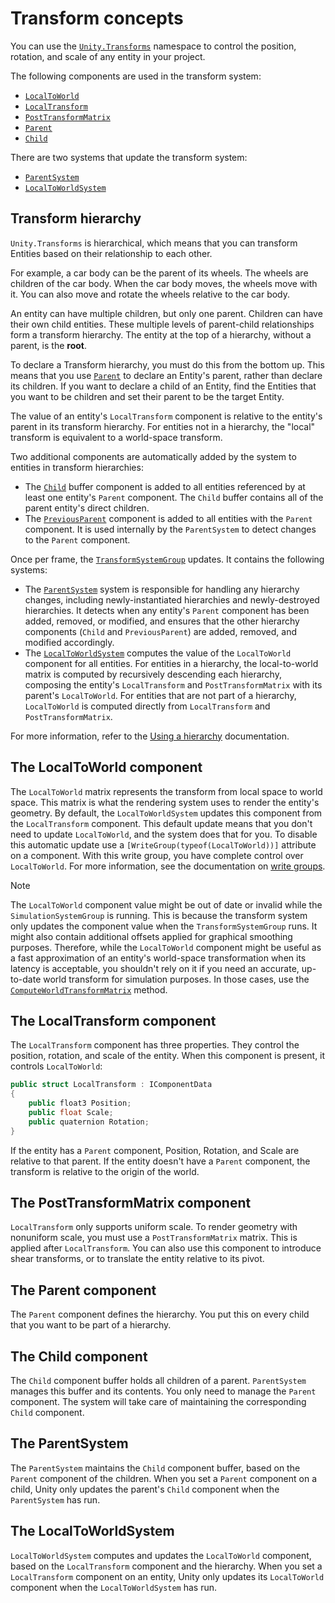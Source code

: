 # Transform concepts

You can use the [`Unity.Transforms`](xref:Unity.Transforms) namespace to control the position, rotation, and scale of any entity in your project.

The following components are used in the transform system:
* [`LocalToWorld`](xref:Unity.Entities.TransformAuthoring.LocalToWorld)
* [`LocalTransform`](xref:Unity.Transforms.LocalTransform)
* [`PostTransformMatrix`](xref:Unity.Transforms.PostTransformMatrix)
* [`Parent`](xref:Unity.Transforms.Parent)
* [`Child`](xref:Unity.Transforms.Child)

There are two systems that update the transform system:
* [`ParentSystem`](xref:Unity.Transforms.ParentSystem)
* [`LocalToWorldSystem`](xref:Unity.Transforms.LocalToWorldSystem)

## Transform hierarchy

`Unity.Transforms` is hierarchical, which means that you can transform Entities based on their relationship to each other.

For example, a car body can be the parent of its wheels. The wheels are children of the car body. When the car body moves, the wheels move with it. You can also move and rotate the wheels relative to the car body.

An entity can have multiple children, but only one parent. Children can have their own child entities. These multiple levels of parent-child relationships form a transform hierarchy. The entity at the top of a hierarchy, without a parent, is the **root**.

To declare a Transform hierarchy, you must do this from the bottom up. This means that you use [`Parent`](xref:Unity.Transforms.Parent) to declare an Entity's parent, rather than declare its children. If you want to declare a child of an Entity, find the Entities that you want to be children and set their parent to be the target Entity.

The value of an entity's `LocalTransform` component is relative to the entity's parent in its transform hierarchy. For entities not in a hierarchy, the "local" transform is equivalent to a world-space transform.

Two additional components are automatically added by the system to entities in transform hierarchies:
* The [`Child`](xref:Unity.Transforms.Child) buffer component is added to all entities referenced by at least one entity's `Parent` component. The `Child` buffer contains all of the parent entity's direct children.
* The [`PreviousParent`](xref:Unity.Transforms.PreviousParent) component is added to all entities with the `Parent` component. It is used internally by the `ParentSystem` to detect changes to the `Parent` component.

Once per frame, the [`TransformSystemGroup`](xref:Unity.Transforms.TransformSystemGroup) updates. It contains the following systems:
* The [`ParentSystem`](xref:Unity.Transforms.ParentSystem) system is responsible for handling any hierarchy changes, including newly-instantiated hierarchies and newly-destroyed hierarchies. It detects when any entity's `Parent` component has been added, removed, or modified, and ensures that the other hierarchy components (`Child` and `PreviousParent`) are added, removed, and modified accordingly.
* The [`LocalToWorldSystem`](xref:Unity.Transforms.LocalToWorldSystem) computes the value of the `LocalToWorld` component for all entities. For entities in a hierarchy, the local-to-world matrix is computed by recursively descending each hierarchy, composing the entity's `LocalTransform` and `PostTransformMatrix` with its parent's `LocalToWorld`. For entities that are not part of a hierarchy, `LocalToWorld` is computed directly from `LocalTransform` and `PostTransformMatrix`.

For more information, refer to the [Using a hierarchy](transforms-using.md#using-a-hierarchy) documentation.

## The LocalToWorld component

The `LocalToWorld` matrix represents the transform from local space to world space. This matrix is what the rendering system uses to render the entity's geometry. By default, the `LocalToWorldSystem` updates this component from the `LocalTransform` component. This default update means that you don't need to update `LocalToWorld`, and the system does that for you. To disable this automatic update use a `[WriteGroup(typeof(LocalToWorld))]` attribute on a component. With this write group, you have complete control over `LocalToWorld`. For more information, see the documentation on [write groups](systems-write-groups.md).

>[!NOTE]
>The `LocalToWorld` component value might be out of date or invalid while the `SimulationSystemGroup` is running. This is because the transform system only updates the component value when the `TransformSystemGroup` runs. It might also contain additional offsets applied for graphical smoothing purposes. Therefore, while the `LocalToWorld` component might be useful as a fast approximation of an entity's world-space transformation when its latency is acceptable, you shouldn't rely on it if you need an accurate, up-to-date world transform for simulation purposes. In those cases, use the [`ComputeWorldTransformMatrix`](xref:Unity.Transforms.TransformHelpers.ComputeWorldTransformMatrix*) method.

## The LocalTransform component

The `LocalTransform` component has three properties. They control the position, rotation, and scale of the entity. When this component is present, it controls `LocalToWorld`: 

```c#
public struct LocalTransform : IComponentData
{
    public float3 Position;
    public float Scale;
    public quaternion Rotation;
}
```

If the entity has a `Parent` component, Position, Rotation, and Scale are relative to that parent. If the entity doesn't have a `Parent` component, the transform is relative to the origin of the world.

## The PostTransformMatrix component

`LocalTransform` only supports uniform scale. To render geometry with nonuniform scale, you must use a `PostTransformMatrix` matrix. This is applied after `LocalTransform`. You can also use this component to introduce shear transforms, or to translate the entity relative to its pivot.

## The Parent component

The `Parent` component defines the hierarchy. You put this on every child that you want to be part of a hierarchy.

## The Child component

The `Child` component buffer holds all children of a parent. `ParentSystem` manages this buffer and its contents. You only need to manage the `Parent` component. The system will take care of maintaining the corresponding `Child` component.

## The ParentSystem

The `ParentSystem` maintains the `Child` component buffer, based on the `Parent` component of the children. When you set a `Parent` component on a child, Unity only updates the parent's `Child` component when the `ParentSystem` has run.

## The LocalToWorldSystem

`LocalToWorldSystem` computes and updates the `LocalToWorld` component, based on the `LocalTransform` component and the hierarchy. When you set a `LocalTransform` component on an entity, Unity only updates its `LocalToWorld` component when the `LocalToWorldSystem` has run.

